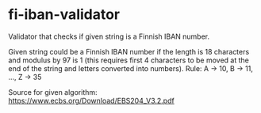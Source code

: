 # fi-iban-validator
Validator that checks if given string is a Finnish IBAN number.

Given string could be a Finnish IBAN number 
  if the length is 18 characters and
  modulus by 97 is 1 (this requires first 4 characters to be moved at the end of the string and letters converted into numbers).
    Rule: A -> 10, B -> 11, ..., Z -> 35
    
Source for given algorithm: https://www.ecbs.org/Download/EBS204_V3.2.pdf
